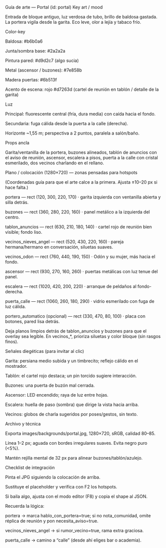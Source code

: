 Guía de arte — Portal (id: portal)
Key art / mood

Entrada de bloque antiguo, luz verdosa de tubo, brillo de baldosa gastada. La portera vigila desde la garita. Eco leve, olor a lejía y tabaco frío.

Color-key

Baldosa: #b6b0a6

Junta/sombra base: #2a2a2a

Pintura pared: #d9d2c7 (algo sucia)

Metal (ascensor / buzones): #7e858b

Madera puertas: #6b513f

Acento de escena: rojo #d7263d (cartel de reunión en tablón / detalle de la garita)

Luz

Principal: fluorescente central (fría, dura media) con caída hacia el fondo.

Secundaria: fuga cálida desde la puerta a la calle (derecha).

Horizonte ~1,55 m; perspectiva a 2 puntos, paralela a salón/baño.

Props ancla

Garita/ventanilla de la portera, buzones alineados, tablón de anuncios con el aviso de reunión, ascensor, escalera a pisos, puerta a la calle con cristal esmerilado, dos vecinos charlando en el rellano.

Plano / colocación (1280×720) — zonas pensadas para hotspots

(Coordenadas guía para que el arte calce a la primera. Ajusta ±10–20 px si hace falta.)

portera — rect (120, 300, 220, 170) · garita izquierda con ventanilla abierta y silla detrás.

buzones — rect (360, 280, 220, 160) · panel metálico a la izquierda del centro.

tablon_anuncios — rect (630, 210, 180, 140) · cartel rojo de reunión bien visible; fondo liso.

vecinos_nieves_angel — rect (520, 430, 220, 160) · pareja hermana/hermano en conversación, siluetas suaves.

vecinos_odon — rect (760, 440, 190, 150) · Odón y su mujer, más hacia el fondo.

ascensor — rect (930, 270, 160, 260) · puertas metálicas con luz tenue del panel.

escalera — rect (1020, 420, 200, 220) · arranque de peldaños al fondo-derecha.

puerta_calle — rect (1060, 260, 180, 290) · vidrio esmerilado con fuga de luz cálida.

portero_automatico (opcional) — rect (330, 470, 80, 100) · placa con botones, pared lisa detrás.

Deja planos limpios detrás de tablon_anuncios y buzones para que el overlay sea legible. En vecinos_*, prioriza siluetas y color bloque (sin rasgos finos).

Señales diegéticas (para invitar al clic)

Garita: persiana medio subida y un timbrecito; reflejo cálido en el mostrador.

Tablón: el cartel rojo destaca; un pin torcido sugiere interacción.

Buzones: una puerta de buzón mal cerrada.

Ascensor: LED encendido; raya de luz entre hojas.

Escalera: huella de paso (sombra) que dirige la vista hacia arriba.

Vecinos: globos de charla sugeridos por poses/gestos, sin texto.

Archivo y técnica

Exporta images/backgrounds/portal.jpg, 1280×720, sRGB, calidad 80–85.

Línea 1–2 px; aguada con bordes irregulares suaves. Evita negro puro (<5%).

Mantén rejilla mental de 32 px para alinear buzones/tablón/azulejo.

Checklist de integración

Pinta el JPG siguiendo la colocación de arriba.

Sustituye el placeholder y verifica con F2 los hotspots.

Si baila algo, ajusta con el modo editor (F8) y copia el shape al JSON.

Recuerda la lógica:

portera → marca hablo_con_portera=true; si no nota_comunidad, omite réplica de reunión y pon necesita_aviso=true.

vecinos_nieves_angel → si rumor_vecino=true, rama extra graciosa.

puerta_calle → camino a “calle” (desde ahí eliges bar o academia).